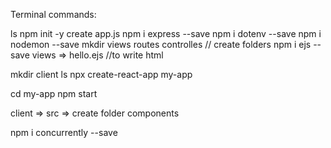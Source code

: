 
Terminal commands:

ls
npm init -y
create app.js
npm i express --save
npm i dotenv --save
npm i nodemon --save
mkdir views routes controlles  // create folders
npm i ejs --save
views => hello.ejs //to write html

mkdir client
ls
npx create-react-app my-app

cd my-app
npm start

client => src => create folder components

npm i concurrently --save
